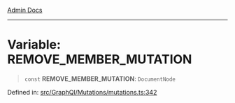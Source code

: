 [Admin Docs](/)

***

# Variable: REMOVE\_MEMBER\_MUTATION

> `const` **REMOVE\_MEMBER\_MUTATION**: `DocumentNode`

Defined in: [src/GraphQl/Mutations/mutations.ts:342](https://github.com/Aad1tya27/talawa-admin/blob/dd4a08e622d0fa38bcf9758a530e8cdf917dbac8/src/GraphQl/Mutations/mutations.ts#L342)
